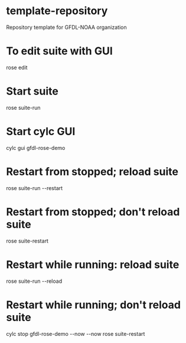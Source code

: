 # template-repository
Repository template for GFDL-NOAA organization

# To edit suite with GUI
rose edit

# Start suite
rose suite-run

# Start cylc GUI
cylc gui gfdl-rose-demo

# Restart from stopped; reload suite
rose suite-run --restart

# Restart from stopped; don't reload suite
rose suite-restart

# Restart while running: reload suite
rose suite-run --reload

# Restart while running; don't reload suite
cylc stop gfdl-rose-demo --now --now
rose suite-restart
